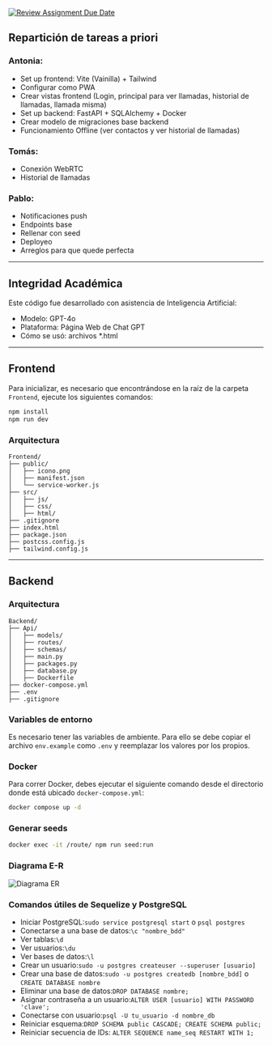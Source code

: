 [![Review Assignment Due Date](https://classroom.github.com/assets/deadline-readme-button-22041afd0340ce965d47ae6ef1cefeee28c7c493a6346c4f15d667ab976d596c.svg)](https://classroom.github.com/a/8dHAom8r)

## Repartición de tareas a priori

### Antonia:

* Set up frontend: Vite (Vainilla) + Tailwind
* Configurar como PWA
* Crear vistas frontend (Login, principal para ver llamadas, historial de llamadas, llamada misma)
* Set up backend: FastAPI + SQLAlchemy + Docker
* Crear modelo de migraciones base backend
* Funcionamiento Offline (ver contactos y ver historial de llamadas)

### Tomás:

* Conexión WebRTC
* Historial de llamadas

### Pablo:

* Notificaciones push
* Endpoints base
* Rellenar con seed
* Deployeo
* Arreglos para que quede perfecta

---

## Integridad Académica

Este código fue desarrollado con asistencia de Inteligencia Artificial:

* Modelo: GPT-4o
* Plataforma: Página Web de Chat GPT
* Cómo se usó: archivos *.html

---

## Frontend

Para inicializar, es necesario que encontrándose en la raíz de la carpeta `Frontend`, ejecute los siguientes comandos:

```bash
npm install
npm run dev
```

### Arquitectura

```
Frontend/
├── public/
│   ├── icono.png
│   ├── manifest.json
│   └── service-worker.js
├── src/
│   ├── js/
│   ├── css/
│   ├── html/
├── .gitignore
├── index.html
├── package.json
├── postcss.config.js
├── tailwind.config.js
```

---

## Backend

### Arquitectura

```
Backend/
├── Api/
│   ├── models/
│   ├── routes/
│   ├── schemas/
│   ├── main.py
│   ├── packages.py
│   ├── database.py
│   ├── Dockerfile
├── docker-compose.yml
├── .env
├── .gitignore
```

### Variables de entorno

Es necesario tener las variables de ambiente. Para ello se debe copiar el archivo `env.example` como `.env` y reemplazar los valores por los propios.

### Docker

Para correr Docker, debes ejecutar el siguiente comando desde el directorio donde está ubicado `docker-compose.yml`:

```bash
docker compose up -d
```

### Generar seeds

```bash
docker exec -it /route/ npm run seed:run
```

### Diagrama E-R

![Diagrama ER](Backend/Api/E-R.png)

### Comandos útiles de Sequelize y PostgreSQL

- Iniciar PostgreSQL:`sudo service postgresql start` o `psql postgres`
- Conectarse a una base de datos:`\c "nombre_bdd"`
- Ver tablas:`\d`
- Ver usuarios:`\du`
- Ver bases de datos:`\l`
- Crear un usuario:`sudo -u postgres createuser --superuser [usuario]`
- Crear una base de datos:`sudo -u postgres createdb [nombre_bdd]` o `CREATE DATABASE nombre`
- Eliminar una base de datos:`DROP DATABASE nombre;`
- Asignar contraseña a un usuario:`ALTER USER [usuario] WITH PASSWORD 'clave';`
- Conectarse con usuario:`psql -U tu_usuario -d nombre_db`
- Reiniciar esquema:`DROP SCHEMA public CASCADE; CREATE SCHEMA public;`
- Reiniciar secuencia de IDs:
  `ALTER SEQUENCE name_seq RESTART WITH 1;`

